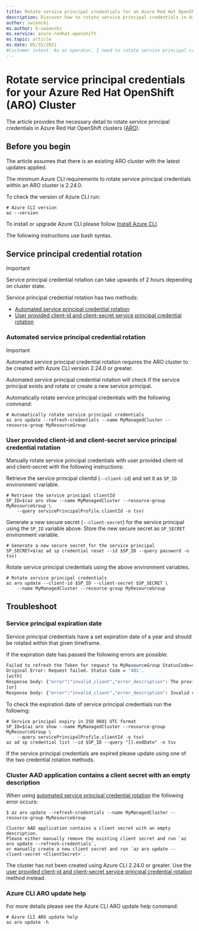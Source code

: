 ```yaml
---
title: Rotate service principal credentials for an Azure Red Hat OpenShift (ARO) cluster
description: Discover how to rotate service principal credentials in Azure Red Hat OpenShift (ARO).
author: swiencki
ms.author: b-swiencki
ms.service: azure-redhat-openshift
ms.topic: article
ms.date: 05/31/2021
#Customer intent: As an operator, I need to rotate service principal credentials
---
```

# Rotate service principal credentials for your Azure Red Hat OpenShift (ARO) Cluster
The article provides the necessary detail to rotate service principal credentials in Azure Red Hat OpenShift clusters ([ARO](https://github.com/Azure/ARO-RP)).

## Before you begin
The article assumes that there is an existing ARO cluster with the latest updates applied.

The minimum Azure CLI requirements to rotate service principal credentials within an ARO cluster is 2.24.0.

To check the version of Azure CLI run:
```azurecli-interactive
# Azure CLI version
az --version
```
To install or upgrade Azure CLI please follow [Install Azure
CLI](/cli/azure/install-azure-cli).

The following instructions use bash syntax.

## Service principal credential rotation
>[!IMPORTANT]
>  Service principal credential rotation can take upwards of 2 hours depending on cluster state.

Service principal credential rotation has two methods:
 - [Automated service principal credential rotation](#Automated-Service-Principal-Credential-Rotation)
 - [User provided client-id and client-secret service principal credential rotation](#User-Provided-client-id-and-client-secret-Service-Principal-Credential-Rotation)

### Automated service principal credential rotation <a id="Automated-Service-Principal-Credential-Rotation"></a>
>[!IMPORTANT]
>  Automated service principal credential rotation requires the ARO cluster to be created with Azure CLI version 2.24.0 or greater.

Automated service principal credential rotation will check if the service principal exists and rotate or create a new service principal.

Automatically rotate service principal credentials with the following command:

```azurecli-interactive
# Automatically rotate service principal credentials
az aro update --refresh-credentials --name MyManagedCluster --resource-group MyResourceGroup
```

### User provided client-id and client-secret service principal credential rotation <a id="User-Provided-client-id-and-client-secret-Service-Principal-Credential-Rotation"></a>


Manually rotate service principal credentials with user provided client-id and client-secret with the following instructions:

Retrieve the service principal clientId (`--client-id`) and set it as `SP_ID` environment variable.
```azurecli-interactive
# Retrieve the service principal clientId
SP_ID=$(az aro show --name MyManagedCluster --resource-group MyResourceGroup \
    --query servicePrincipalProfile.clientId -o tsv)
```
Generate a new secure secret (`--client-secret`) for the service principal using the `SP_ID` variable above. Store the new secure secret as `SP_SECRET` environment variable.
```azurecli-interactive
# Generate a new secure secret for the service principal
SP_SECRET=$(az ad sp credential reset --id $SP_ID --query password -o tsv)
```
Rotate service principal credentials using the above environment variables.
```azurecli-interactive
# Rotate service principal credentials
az aro update --client-id $SP_ID --client-secret $SP_SECRET \
    --name MyManagedCluster --resource-group MyResourceGroup
```

## Troubleshoot
### Service principal expiration date
Service principal credentials have a set expiration date of a year and should be rotated within that given timeframe.

If the expiration date has passed the following errors are possible:
```bash
Failed to refresh the Token for request to MyResourceGroup StatusCode=401
Original Error: Request failed. Status Code = '401'.
[with]
Response body: {"error":"invalid_client","error_description": The provided client secret keys are expired.
[or]
Response body: {"error":"invalid_client","error_description": Invalid client secret is provided.
```
To check the expiration date of service principal credentials run the following:
```azurecli-interactive
# Service principal expiry in ISO 8601 UTC format
SP_ID=$(az aro show --name MyManagedCluster --resource-group MyResourceGroup \
    --query servicePrincipalProfile.clientId -o tsv)
az ad sp credential list --id $SP_ID --query "[].endDate" -o tsv
```
If the service principal credentials are expired please update using one of the two credential rotation methods.

### Cluster AAD application contains a client secret with an empty description
When using [automated service principal credential rotation](#Automated-Service-Principal-Credential-Rotation) the following error occurs:
```azurecli
$ az aro update --refresh-credentials --name MyManagedCluster --resource-group MyResourceGroup

Cluster AAD application contains a client secret with an empty description.
Please either manually remove the existing client secret and run `az aro update --refresh-credentials`,
or manually create a new client secret and run `az aro update --client-secret <ClientSecret>`.
```
The cluster has not been created using Azure CLI 2.24.0 or greater. Use the [user provided client-id and client-secret service principal credential rotation](#User-Provided-client-id-and-client-secret-Service-Principal-Credential-Rotation) method instead.

### Azure CLI ARO update help
For more details please see the Azure CLI ARO update help command:
```azurecli-interactive
# Azure CLI ARO update help
az aro update -h
```
